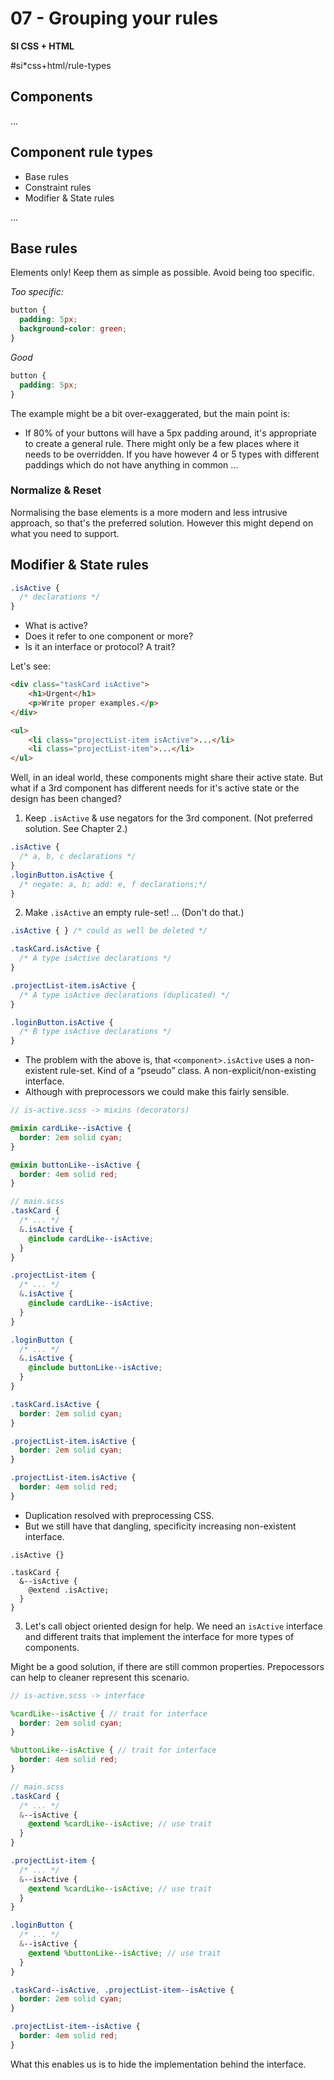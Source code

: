 # 07 - Grouping your rules

**SI CSS + HTML**

#si*css+html/rule-types

## Components

...

## Component rule types

- Base rules
- Constraint rules
- Modifier & State rules

...

## Base rules

Elements only! Keep them as simple as possible. Avoid being too specific.

*Too specific:*

```css
button {
  padding: 5px;
  background-color: green;
}
```

*Good*

```css
button {
  padding: 5px;
}
```

The example might be a bit over-exaggerated, but the main point is:

- If 80% of your buttons will have a 5px padding around, it's appropriate to create a general rule. There might only be a few places where it needs to be overridden. If you have however 4 or 5 types with different paddings which do not have anything in common ... 

### Normalize & Reset

Normalising the base elements is a more modern and less intrusive approach, so that's the preferred solution. However this might depend on what you need to support.

## Modifier & State rules

```css
.isActive {
  /* declarations */
}
```

- What is active?
- Does it refer to one component or more?
- Is it an interface or protocol? A trait?

Let's see:

```html
<div class="taskCard isActive">
    <h1>Urgent</h1>
    <p>Write proper examples.</p>
</div>

<ul>
    <li class="projectList-item isActive">...</li>
    <li class="projectList-item">...</li>
</ul>
```

Well, in an ideal world, these components might share their active state. But what if a 3rd component has different needs for it's active state or the design has been changed?

1. Keep `.isActive` & use negators for the 3rd component. (Not preferred solution. See Chapter 2.)

```css
.isActive {
  /* a, b, c declarations */
}
.loginButton.isActive {
  /* negate: a, b; add: e, f declarations;*/
}
```

2. Make `.isActive` an empty rule-set! ... (Don't do that.)

```css
.isActive { } /* could as well be deleted */

.taskCard.isActive {
  /* A type isActive declarations */
}

.projectList-item.isActive {
  /* A type isActive declarations (duplicated) */
}

.loginButton.isActive {
  /* B type isActive declarations */
}
```

- The problem with the above is, that `<component>.isActive` uses a non-existent rule-set. Kind of a “pseudo” class. A non-explicit/non-existing interface.
- Although with preprocessors we could make this fairly sensible.

```scss
// is-active.scss -> mixins (decorators)

@mixin cardLike--isActive {
  border: 2em solid cyan;
}

@mixin buttonLike--isActive {
  border: 4em solid red;
}

// main.scss
.taskCard {
  /* ... */
  &.isActive {
    @include cardLike--isActive;
  }
}

.projectList-item {
  /* ... */
  &.isActive {
    @include cardLike--isActive;
  }
}

.loginButton {
  /* ... */
  &.isActive {
    @include buttonLike--isActive;
  }
}
```

```css
.taskCard.isActive {
  border: 2em solid cyan;
}

.projectList-item.isActive {
  border: 2em solid cyan;
}

.projectList-item.isActive {
  border: 4em solid red;
}
```

- Duplication resolved with preprocessing CSS.
- But we still have that dangling, specificity increasing non-existent interface.

```sccs
.isActive {}

.taskCard {
  &--isActive {
    @extend .isActive;
  }
}
```

3. Let's call object oriented design for help. We need an `isActive` interface and different traits that implement the interface for more types of components.

Might be a good solution, if there are still common properties. Prepocessors can help to cleaner represent this scenario.

```scss
// is-active.scss -> interface

%cardLike--isActive { // trait for interface
  border: 2em solid cyan;
}

%buttonLike--isActive { // trait for interface
  border: 4em solid red;
}

// main.scss
.taskCard {
  /* ... */
  &--isActive {
    @extend %cardLike--isActive; // use trait
  }
}

.projectList-item {
  /* ... */
  &--isActive {
    @extend %cardLike--isActive; // use trait
  }
}

.loginButton {
  /* ... */
  &--isActive {
    @extend %buttonLike--isActive; // use trait
  }
}
```

```css
.taskCard--isActive, .projectList-item--isActive {
  border: 2em solid cyan;
}

.projectList-item--isActive {
  border: 4em solid red;
}
```

What this enables us is to hide the implementation behind the interface.
